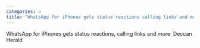 ```yaml
---
categories: a
title: "WhatsApp for iPhones gets status reactions calling links and more  Deccan Herald"
---
```

WhatsApp for iPhones gets status reactions, calling links and more&nbsp;&nbsp;Deccan Herald